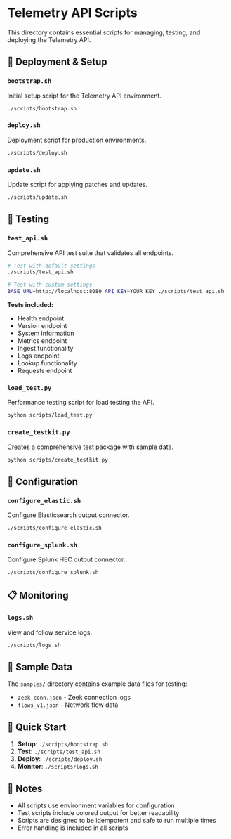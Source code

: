 # Telemetry API Scripts

This directory contains essential scripts for managing, testing, and deploying the Telemetry API.

## 🚀 Deployment & Setup

### `bootstrap.sh`
Initial setup script for the Telemetry API environment.
```bash
./scripts/bootstrap.sh
```

### `deploy.sh`
Deployment script for production environments.
```bash
./scripts/deploy.sh
```

### `update.sh`
Update script for applying patches and updates.
```bash
./scripts/update.sh
```

## 🧪 Testing

### `test_api.sh`
Comprehensive API test suite that validates all endpoints.
```bash
# Test with default settings
./scripts/test_api.sh

# Test with custom settings
BASE_URL=http://localhost:8080 API_KEY=YOUR_KEY ./scripts/test_api.sh
```

**Tests included:**
- Health endpoint
- Version endpoint
- System information
- Metrics endpoint
- Ingest functionality
- Logs endpoint
- Lookup functionality
- Requests endpoint

### `load_test.py`
Performance testing script for load testing the API.
```bash
python scripts/load_test.py
```

### `create_testkit.py`
Creates a comprehensive test package with sample data.
```bash
python scripts/create_testkit.py
```

## 🔧 Configuration

### `configure_elastic.sh`
Configure Elasticsearch output connector.
```bash
./scripts/configure_elastic.sh
```

### `configure_splunk.sh`
Configure Splunk HEC output connector.
```bash
./scripts/configure_splunk.sh
```

## 📋 Monitoring

### `logs.sh`
View and follow service logs.
```bash
./scripts/logs.sh
```

## 📁 Sample Data

The `samples/` directory contains example data files for testing:

- `zeek_conn.json` - Zeek connection logs
- `flows_v1.json` - Network flow data

## 🎯 Quick Start

1. **Setup**: `./scripts/bootstrap.sh`
2. **Test**: `./scripts/test_api.sh`
3. **Deploy**: `./scripts/deploy.sh`
4. **Monitor**: `./scripts/logs.sh`

## 📝 Notes

- All scripts use environment variables for configuration
- Test scripts include colored output for better readability
- Scripts are designed to be idempotent and safe to run multiple times
- Error handling is included in all scripts
